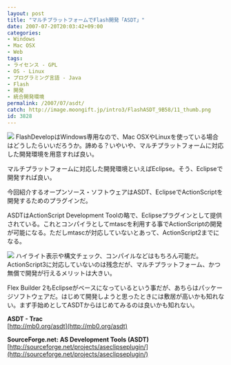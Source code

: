 ```yaml
---
layout: post
title: "マルチプラットフォームでFlash開発「ASDT」"
date: 2007-07-20T20:03:42+09:00
categories:
- Windows
- Mac OSX
- Web
tags: 
- ライセンス - GPL
- OS - Linux
- プログラミング言語 - Java
- Flash
- 開発
- 統合開発環境
permalink: /2007/07/asdt/
catch: http://image.moongift.jp/intro3/FlashASDT_9B58/11_thumb.png
id: 3828
---
```

[![](http://image.moongift.jp/intro3/FlashASDT_9B58/12_thumb.png)](http://image.moongift.jp/intro3/FlashASDT_9B58/122.png) FlashDevelopはWindows専用なので、Mac OSXやLinuxを使っている場合はどうしたらいいだろうか。諦める？いやいや、マルチプラットフォームに対応した開発環境を用意すれば良い。   
  
マルチプラットフォームに対応した開発環境といえばEclipse。そう、Eclipseで開発すれば良い。   
  
今回紹介するオープンソース・ソフトウェアはASDT、EclipseでActionScriptを開発するためのプラグインだ。   
  
<!--more-->  
  
ASDTはActionScript Development Toolの略で、Eclipseプラグインとして提供されている。これとコンパイラとしてmtascを利用する事でActionScriptの開発が可能になる。ただしmtascが対応していないとあって、ActionScript2までになる。   
  
[![](http://image.moongift.jp/intro3/FlashASDT_9B58/11_thumb.png)](http://image.moongift.jp/intro3/FlashASDT_9B58/112.png) ハイライト表示や構文チェック、コンパイルなどはもちろん可能だ。ActionScript3に対応していないのは残念だが、マルチプラットフォーム、かつ無償で開発が行えるメリットは大きい。   
  
Flex Builder 2もEclipseがベースになっているという事だが、あちらはパッケージソフトウェアだ。はじめて開発しようと思ったときには敷居が高いかも知れない。まず手始めとしてASDTからはじめてみるのは良いかも知れない。   
  
**ASDT - Trac**  
[http://mb0.org/asdt](http://mb0.org/asdt)  
  
**SourceForge.net: AS Development Tools (ASDT)**  
[http://sourceforge.net/projects/aseclipseplugin/](http://sourceforge.net/projects/aseclipseplugin/)